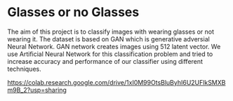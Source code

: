 # Glasses or no Glasses
The aim of this project is to classify images with wearing glasses or not wearing it.
The dataset is based on GAN which is generative adversial Neural Network. GAN network creates images using 512 latent vector.
We use Artificial Neural Network for this classification problem and tried to increase accuracy and performance of our classifier using different techniques.



https://colab.research.google.com/drive/1xI0M99OtsBluByhI6U2UFlkSMXBm9B_2?usp=sharing
